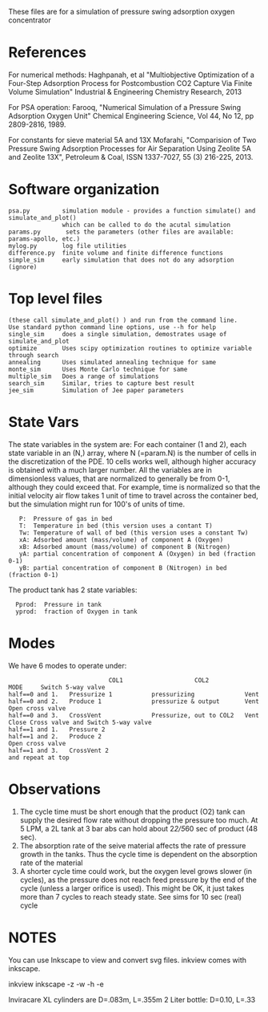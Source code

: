 These files are for a simulation of pressure swing adsorption oxygen concentrator

# References

For numerical methods:
Haghpanah, et al "Multiobjective Optimization of a Four-Step Adsorption Process
for Postcombustion CO2 Capture Via Finite Volume Simulation"  Industrial & Engineering
Chemistry Research, 2013

For PSA operation:
Farooq, "Numerical Simulation of a Pressure Swing Adsorption Oxygen Unit"
Chemical Engineering Science, Vol 44, No 12, pp 2809-2816, 1989.

For constants for sieve material 5A and 13X
Mofarahi, "Comparision of Two Pressure Swing Adsorption Processes for Air Separation
Using Zeolite 5A and Zeolite 13X", Petroleum & Coal,  ISSN 1337-7027, 55 (3) 216-225, 2013.

# Software organization
```
psa.py         simulation module - provides a function simulate() and simulate_and_plot()
               which can be called to do the acutal simulation
params.py       sets the parameters (other files are available: params-apollo, etc.)
mylog.py       log file utilities
difference.py  finite volume and finite difference functions
simple_sim     early simulation that does not do any adsorption (ignore)
```
# Top level files
```
(these call simulate_and_plot() ) and run from the command line.
Use standard python command line options, use --h for help
single_sim     does a single simulation, demostrates usage of simulate_and_plot
optimize       Uses scipy optimization routines to optimize variable through search
annealing      Uses simulated annealing technique for same
monte_sim      Uses Monte Carlo technique for same
multiple_sim   Does a range of simulations
search_sim     Similar, tries to capture best result
jee_sim        Simulation of Jee paper parameters
```

# State Vars
The state variables in the system are:
For each container (1 and 2), each state variable in an (N,) array, where
N (=param.N) is the number of cells in the discretization of the PDE.  10 cells
works well, although higher accuracy is obtained with a much larger number.  All
the variables are in dimensionless values, that are normalized to generally be from
0-1, although they could exceed that.  For example, time is normalized so that the
initial velocity air flow takes 1 unit of time to travel across the container
bed, but the simulation might run for 100's of units of time.
```
   P:  Pressure of gas in bed
   T:  Temperature in bed (this version uses a contant T)
   Tw: Temperature of wall of bed (this version uses a constant Tw)
   xA: Adsorbed amount (mass/volume) of component A (Oxygen)
   xB: Adsorbed amount (mass/volume) of component B (Nitrogen)
   yA: partial concentration of component A (Oxygen) in bed (fraction 0-1)
   yB: partial concentration of component B (Nitrogen) in bed (fraction 0-1)
```
The product tank has 2 state variables:
```
  Pprod:  Pressure in tank
  yprod:  fraction of Oxygen in tank
```
# Modes
We have 6 modes to operate under:
```
                            COL1                    COL2
MODE     Switch 5-way valve                            
half==0 and 1.   Pressurize 1           pressurizing              Vent
half==0 and 2.   Produce 1              pressurize & output       Vent
Open cross valve
half==0 and 3.   CrossVent              Pressurize, out to COL2   Vent
Close Cross valve and Switch 5-way valve
half==1 and 1.   Pressure 2
half==1 and 2.   Produce 2
Open cross valve
half==1 and 3.   CrossVent 2
and repeat at top
```

# Observations

1. The cycle time must be short enough that the product (O2) tank can supply the
   desired flow rate without dropping the pressure too much.  At 5 LPM, a 2L tank
   at 3 bar abs can hold about 2*2/5*60 sec of product (48 sec).
2. The absorption rate of the seive material affects the rate of pressure growth
   in the tanks.  Thus the cycle time is dependent on the absorption rate of the
   material
3. A shorter cycle time could work, but the oxygen level grows slower (in cycles),
   as the pressure does not reach feed pressure by the end of the cycle (unless
   a larger orifice is used).  This might be OK, it just takes more than 7 cycles
   to reach steady state.
   See sims for 10 sec (real) cycle


# NOTES
You can use Inkscape to view and convert svg files. inkview comes with inkscape.

inkview <svg-files>
inkscape -z -w <width-in-pixels> -h <height-in-pixels> <svg-file> -e <png-file-name>

Inviracare XL cylinders are D=.083m, L=.355m
2 Liter bottle: D=0.10, L=.33
